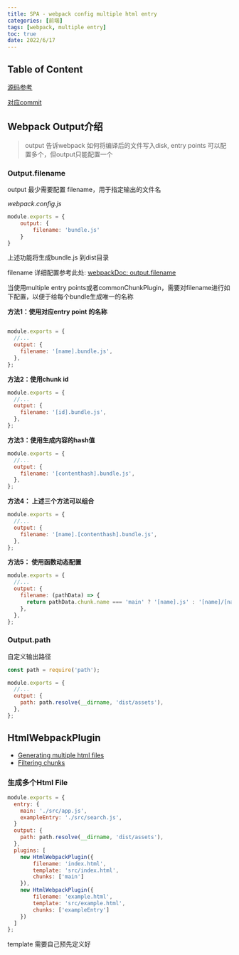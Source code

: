 ```yaml
---
title: SPA - webpack config multiple html entry 
categories: [前端]
tags: [webpack, multiple entry]
toc: true
date: 2022/6/17
---
```



## Table of Content

[源码参考](https://github.com/shancw96/webpack-cli-by-hand/blob/master/webpack.config.js)

[对应commit](https://github.com/shancw96/webpack-cli-by-hand/commit/2d046726ef28ce904980dbc14e39c21fe0f6162a)

## Webpack Output介绍

> output 告诉webpack 如何将编译后的文件写入disk, entry points 可以配置多个，但output只能配置一个

### Output.filename

output 最少需要配置 filename，用于指定输出的文件名

*webpack.config.js*

```js
module.exports = {
    output: {
        filename: 'bundle.js'
    }
}
```

上述功能将生成bundle.js 到dist目录

filename 详细配置参考此处: [webpackDoc: output.filename](https://webpack.js.org/configuration/output/#outputfilename)

当使用multiple entry points或者commonChunkPlugin，需要对filename进行如下配置，以便于给每个bundle生成唯一的名称



**方法1：使用对应entry point 的名称**

```js

module.exports = {
  //...
  output: {
    filename: '[name].bundle.js',
  },
};
```

**方法2：使用chunk id**

```js
module.exports = {
  //...
  output: {
    filename: '[id].bundle.js',
  },
};
```

**方法3：使用生成内容的hash值**

```javascript
module.exports = {
  //...
  output: {
    filename: '[contenthash].bundle.js',
  },
};
```

**方法4： 上述三个方法可以组合**

```javascript
module.exports = {
  //...
  output: {
    filename: '[name].[contenthash].bundle.js',
  },
};
```

**方法5： 使用函数动态配置**

```js
module.exports = {
  //...
  output: {
    filename: (pathData) => {
      return pathData.chunk.name === 'main' ? '[name].js' : '[name]/[name].js';
    },
  },
};
```



### Output.path

自定义输出路径

```js
const path = require('path');

module.exports = {
  //...
  output: {
    path: path.resolve(__dirname, 'dist/assets'),
  },
};
```



## HtmlWebpackPlugin

- [Generating multiple html files](https://github.com/ampedandwired/html-webpack-plugin#generating-multiple-html-files)
- [Filtering chunks](https://github.com/ampedandwired/html-webpack-plugin#filtering-chunks)

### 生成多个Html File

```js
module.exports = {
  entry: {
    main: './src/app.js',
    exampleEntry: './src/search.js',
  }
  output: {
    path: path.resolve(__dirname, 'dist/assets'),
  },
  plugins: [
  	new HtmlWebpackPlugin({
    	filename: 'index.html',
    	template: 'src/index.html',
    	chunks: ['main']
  	}),
  	new HtmlWebpackPlugin({
    	filename: 'example.html',
    	template: 'src/example.html',
    	chunks: ['exampleEntry']
  	})
  ]
};
```

template 需要自己预先定义好


